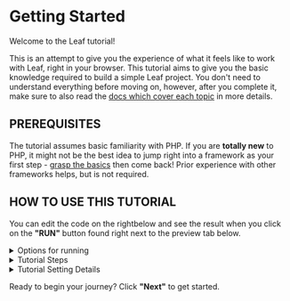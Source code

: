 # Getting Started

Welcome to the Leaf tutorial!

This is an attempt to give you the experience of what it feels like to work with Leaf, right in your browser. This tutorial aims to give you the basic knowledge required to build a simple Leaf project. You don't need to understand everything before moving on, however, after you complete it, make sure to also read the <a target="_blank" href="/">docs which cover each topic</a> in more details.

## PREREQUISITES

The tutorial assumes basic familiarity with PHP. If you are **totally new** to PHP, it might not be the best idea to jump right into a framework as your first step - [grasp the basics](https://www.w3schools.com/php/default.asp) then come back! Prior experience with other frameworks helps, but is not required.

## HOW TO USE THIS TUTORIAL

You can edit the code <span class="wide">on the right</span><span class="narrow">below</span> and see the result when you click on the **"RUN"** button found right next to the preview tab below.

<details>
<summary>Options for running</summary>

Since leaf allows you to create multiple routes, we've added a **`request.json`** file in the editor which is responsible for how the editor runs your leaf code. This file looks like this by default:

```json
{
  "method": "GET",
  "path": "/",
  "data": {}
}
```

You can tell the editor to run a post, put, patch, delete or options request instead of a GET request by updating the **`method`**. You can change the route to run by updating the **`path`** and even pass in **`data`** which the editor should run your code with. This can be GET or POST request data.
</details>

<details>
<summary>Tutorial Steps</summary>

Each step will introduce a core feature of Leaf, and you will be expected to complete the code to get the demo working. If you get stuck, you will have a **"Show me!"** button that reveals the working code for you. Try not to rely on it too much - you'll learn faster by figuring things out on your own.

If you are an experienced developer coming from Leaf 2 or other frameworks, there are a few settings you can tweak to make the best use of this tutorial. If you are a beginner, it's recommended to go with the defaults.
</details>

<details>
<summary>Tutorial Setting Details</summary>

- Leaf offers two API styles: functional mode and class mode. This tutorial is designed to work for both - you can choose your preferred style using the **Style preference** switches at the top. <a target="_blank" href="/introduction/#class-mode-vs-functional-mode">Learn more about API styles</a>.

</details>

Ready to begin your journey? Click **"Next"** to get started.
